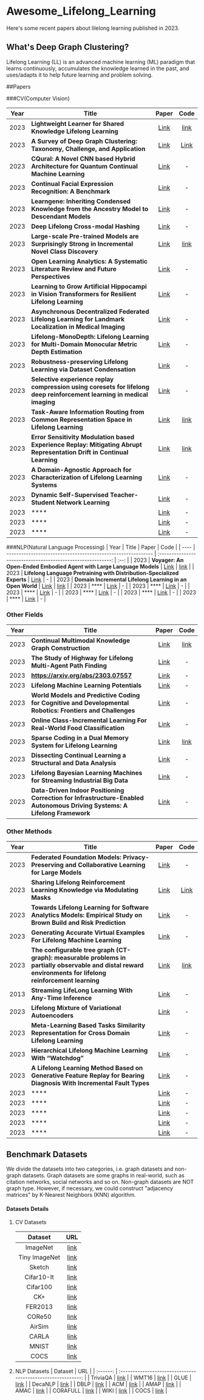 # Awesome_Lifelong_Learning
Here's some recent papers about lilelong learning published in 2023.

## What's Deep Graph Clustering?

Lifelong Learning (LL) is an advanced machine learning (ML) paradigm that learns continuously, accumulates the knowledge learned in the past, and uses/adapts it to help future learning and problem solving.

##Papers

###CV(Computer Vision)

| Year | Title                                                        |                            Paper                             | Code |
| ---- | ------------------------------------------------------------ | :----------------------------------------------------------: | :--: |
| 2023 | **Lightweight Learner for Shared Knowledge Lifelong Learning** | [Link](https://arxiv.org/pdf/2305.15591.pdf) |  [link](https://github.com/gyhandy/shared-knowledge-lifelong-learning) |
| 2023 | **A Survey of Deep Graph Clustering: Taxonomy, Challenge, and Application** | [Link](https://arxiv.org/abs/2211.12875) |  [Link](https://github.com/yueliu1999/Awesome-Deep-Graph-Clustering) |
| 2023 | **CQural: A Novel CNN based Hybrid Architecture for Quantum Continual Machine Learning**          | [Link](https://arxiv.org/abs/2305.09738) |  -   |
| 2023 | **Continual Facial Expression Recognition: A Benchmark**  | [Link](https://arxiv.org/pdf/2305.06448.pdf) |  -   |
| 2023 | **Learngene: Inheriting Condensed Knowledge from the Ancestry Model to Descendant Models** |  [Link](https://arxiv.org/pdf/2305.02279.pdf)  |  -   |
| 2023 | **Deep Lifelong Cross-modal Hashing** | [Link](https://arxiv.org/pdf/2304.13357.pdf) |  -   |
| 2023 | **Large-scale Pre-trained Models are Surprisingly Strong in Incremental Novel Class Discovery**  | [Link](https://arxiv.org/pdf/2303.15975.pdf) |   [link](https://github.com/oatmealliu/msc-incd)   |
| 2023 | **Open Learning Analytics: A Systematic Literature Review and Future Perspectives** |           [Link](https://arxiv.org/pdf/2303.12395.pdf)           |  -   |
| 2023 | **Learning to Grow Artificial Hippocampi in Vision Transformers for Resilient Lifelong Learning** | [Link](https://arxiv.org/pdf/2303.08250.pdf) |  -   |
| 2023 | **Asynchronous Decentralized Federated Lifelong Learning for Landmark Localization in Medical Imaging** | [Link](https://arxiv.org/pdf/2303.06783.pdf) |  -   |
| 2023 | **Lifelong-MonoDepth: Lifelong Learning for Multi-Domain Monocular Metric Depth Estimation** | [Link](https://arxiv.org/pdf/2303.05050.pdf) |  -   |
| 2023 | **Robustness-preserving Lifelong Learning via Dataset Condensation** | [Link](https://arxiv.org/pdf/2303.04183.pdf) |  -   |
| 2023 | **Selective experience replay compression using coresets for lifelong deep reinforcement learning in medical imaging** | [Link](https://arxiv.org/pdf/2302.11510.pdf) |  -   |
| 2023 | **Task-Aware Information Routing from Common Representation Space in Lifelong Learning** | [Link](https://arxiv.org/pdf/2302.11346.pdf) |  [link](https://github.com/neurai-lab/tamil)   |
| 2023 | **Error Sensitivity Modulation based Experience Replay: Mitigating Abrupt Representation Drift in Continual Learning** | [Link](https://arxiv.org/pdf/2302.11344.pdf) |   [link](https://github.com/neurai-lab/esmer)   |
| 2023 | **A Domain-Agnostic Approach for Characterization of Lifelong Learning Systems** | [Link](https://arxiv.org/abs/2301.07799) |  -   |
| 2023 | **Dynamic Self-Supervised Teacher-Student Network Learning** | [Link](https://ieeexplore.ieee.org/stamp/stamp.jsp?tp=&arnumber=9944861) |  -   |
| 2023 | **** | [Link]() |  -   |
| 2023 | **** | [Link]() |  -   |
| 2023 | **** | [Link]() |  -   |





###NLP(Natural Language Processing)
| Year | Title                                                        |                            Paper                             | Code |
| ---- | ------------------------------------------------------------ | :----------------------------------------------------------: | :--: |
| 2023 | **Voyager: An Open-Ended Embodied Agent with Large Language Models** | [Link](https://arxiv.org/pdf/2305.16291.pdf) |  [link](https://voyager.minedojo.org) |
| 2023 | **Lifelong Language Pretraining with Distribution-Specialized Experts** | [Link](https://arxiv.org/pdf/2305.12281.pdf) |  -  |
| 2023 | **Domain Incremental Lifelong Learning in an Open World** | [Link](https://arxiv.org/pdf/2305.06555.pdf) |  [link](https://github.com/AlibabaResearch/DAMO-ConvAI/tree/main/diana)   |
| 2023 | **** | [Link]() |  -   |
| 2023 | **** | [Link]() |  -   |
| 2023 | **** | [Link]() |  -   |
| 2023 | **** | [Link]() |  -   |
| 2023 | **** | [Link]() |  -   |
| 2023 | **** | [Link]() |  -   |




### Other Fields

| Year | Title                                                        |                            Paper                             | Code |
| ---- | ------------------------------------------------------------ | :----------------------------------------------------------: | :--: |
| 2023 | **Continual Multimodal Knowledge Graph Construction** | [Link](https://arxiv.org/pdf/2305.08698.pdf) |  [link](https://github.com/zjunlp/ContinueMKGC) |
| 2023 | **The Study of Highway for Lifelong Multi-Agent Path Finding**   | [Link](https://arxiv.org/pdf/2304.04217.pdf) |  -   |
| 2023 | **https://arxiv.org/abs/2303.07557** | [Link](https://arxiv.org/pdf/2303.07557.pdf) |  -   |
| 2023 | **Lifelong Machine Learning Potentials** | [Link](https://arxiv.org/pdf/2303.05911.pdf) |  -   |
| 2023 | **World Models and Predictive Coding for Cognitive and Developmental Robotics: Frontiers and Challenges** | [Link](https://arxiv.org/pdf/2301.05832.pdf) |  -   |
| 2023 | **Online Class-Incremental Learning For Real-World Food Classification** | [Link](https://arxiv.org/pdf/2301.05246.pdf) |  -   |
| 2023 | **Sparse Coding in a Dual Memory System for Lifelong Learning** | [Link](https://arxiv.org/pdf/2301.05058.pdf) |   [link](https://github.com/neurai-lab/scommer)   |
| 2023 | **Dissecting Continual Learning a Structural and Data Analysis** | [Link](https://arxiv.org/pdf/2301.01033.pdf) |  -   |
| 2023 | **Lifelong Bayesian Learning Machines for Streaming Industrial Big Data** | [Link](https://ieeexplore.ieee.org/stamp/stamp.jsp?tp=&arnumber=9874385) |  -   |
| 2023 | **Data-Driven Indoor Positioning Correction for Infrastructure-Enabled Autonomous Driving Systems: A Lifelong Framework** | [Link](https://ieeexplore.ieee.org/stamp/stamp.jsp?tp=&arnumber=10014536) |  -   |




### Other Methods

| Year | Title                                                        |                            Paper                             | Code |
| ---- | ------------------------------------------------------------ | :----------------------------------------------------------: | :--: |
| 2023 | **Federated Foundation Models: Privacy-Preserving and Collaborative Learning for Large Models** | [Link](https://arxiv.org/pdf/2305.11414.pdf) |  - |
| 2023 | **Sharing Lifelong Reinforcement Learning Knowledge via Modulating Masks** | [Link](https://arxiv.org/abs/2305.10997) |  [Link](https://github.com/DMIU-ShELL/deeprl-shell) |
| 2023 | **Towards Lifelong Learning for Software Analytics Models: Empirical Study on Brown Build and Risk Prediction** | [Link](https://arxiv.org/pdf/2305.09824.pdf) |  -   |
| 2023 | **Generating Accurate Virtual Examples For Lifelong Machine Learning** | [Link](https://arxiv.org/pdf/2302.14712.pdf) |  -   |
| 2023 | **The configurable tree graph (CT-graph): measurable problems in partially observable and distal reward environments for lifelong reinforcement learning** | [Link](https://arxiv.org/pdf/2302.10887.pdf) |  [link](https://github.com/soltoggio/ct-graph)   |
| 2013 | **Streaming LifeLong Learning With Any-Time Inference** | [Link](https://arxiv.org/abs/2301.10119) |  -   |
| 2023 | **Lifelong Mixture of Variational Autoencoders** | [Link](https://ieeexplore.ieee.org/stamp/stamp.jsp?tp=&arnumber=9509343) |  -   |
| 2023 | **Meta-Learning Based Tasks Similarity Representation for Cross Domain Lifelong Learning** | [Link](https://ieeexplore.ieee.org/stamp/stamp.jsp?tp=&arnumber=10092577) |  -   |
| 2023 | **Hierarchical Lifelong Machine Learning With “Watchdog”** | [Link](https://ieeexplore.ieee.org/stamp/stamp.jsp?tp=&arnumber=9531470) |  -   |
| 2023 | **A Lifelong Learning Method Based on Generative Feature Replay for Bearing Diagnosis With Incremental Fault Types** | [Link](https://ieeexplore.ieee.org/stamp/stamp.jsp?tp=&arnumber=10107680) |  -   |
| 2023 | **** | [Link]() |  -   |
| 2023 | **** | [Link]() |  -   |
| 2023 | **** | [Link]() |  -   |
| 2023 | **** | [Link]() |  -   |
| 2023 | **** | [Link]() |  -   |

## Benchmark Datasets

We divide the datasets into two categories, i.e. graph datasets and non-graph datasets. Graph datasets are some graphs in real-world, such as citation networks, social networks and so on. Non-graph datasets are NOT graph type. However, if necessary, we could construct "adjacency matrices"  by K-Nearest Neighbors (KNN) algorithm.



#### Datasets Details

1. CV Datasets

   | Dataset  |                             URL                              |
   | :------: | :----------------------------------------------------------: |
   |   ImageNet   | [link](https://huggingface.co/datasets/imagenet-1k) |
   |   Tiny ImageNet   | [link](https://huggingface.co/datasets/Maysee/tiny-imagenet) |
   | Sketch | [link](http://cybertron.cg.tu-berlin.de/eitz/projects/classifysketch/) |
   |   Cifar10-It   | [link](https://huggingface.co/datasets/tomas-gajarsky/cifar10-lt) |
   |  Cifar100  | [link](https://huggingface.co/datasets/cifar100) |
   |   CK+   | [link](https://github.com/vincent-t-pham/emotionDetection) |
   |   FER2013    | [link](https://datasets.activeloop.ai/docs/ml/datasets/fer2013-dataset/) |
   |   CORe50   | [link](https://github.com/lifelong-robotic-vision/lifelong-object-recognition-challenge) |
   |   AirSim   | [link](https://github.com/Microsoft/AirSim) |
   | CARLA | [link](https://github.com/filippogiruzzi/semantic_segmentation) |
   |   MNIST   | [link](https://datasets.activeloop.ai/docs/ml/datasets/mnist/) |
   |   COCS   | [link]() |

  

2. NLP Datasets
   | Dataset  |                             URL                              |
   | :------: | :----------------------------------------------------------: |
   |   TriviaQA   | [link](https://huggingface.co/datasets/trivia_qa) |
   |   WMT16   | [link](https://huggingface.co/datasets/wmt16) |
   |   GLUE   | [link](https://huggingface.co/datasets/glue) |
   |  DecaNLP  | [link](https://parl.ai/docs/tasks.html#decanlp:-the-natural-language-decathlon) |
   |   DBLP   | [link]() |
   |   ACM    | [link]() |
   |   AMAP   | [link]() |
   |   AMAC   | [link]() |
   | CORAFULL | [link]() |
   |   WIKI   | [link]() |
   |   COCS   | [link]() |
